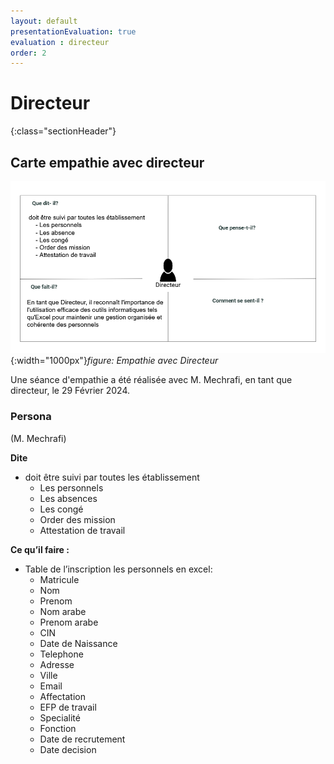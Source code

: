 ```yaml
---
layout: default
presentationEvaluation: true
evaluation : directeur
order: 2
---
```


# Directeur
{:class="sectionHeader"}


<!-- new slide -->

## Carte empathie avec directeur

![Empathy](./images/card-empathy.png){:width="1000px"}*figure: Empathie avec Directeur*

<!-- note -->

Une séance d'empathie a été réalisée avec M. Mechrafi, en tant que directeur, le 29 Février 2024.

### Persona
(M. Mechrafi)

**Dite**
- doit être suivi par toutes les établissement
	- Les personnels
	- Les absences 
	- Les congé 
	- Order des mission
	- Attestation de travail

**Ce qu’il faire :**
- Table de l’inscription les  personnels en excel:
  - Matricule
  - Nom
  - Prenom
  - Nom arabe
  - Prenom arabe
  - CIN
  - Date de Naissance
  - Telephone
  - Adresse
  - Ville
  - Email
  - Affectation
  - EFP de travail
  - Specialité
  - Fonction
  - Date de recrutement 
  - Date decision

<!-- new slide -->
